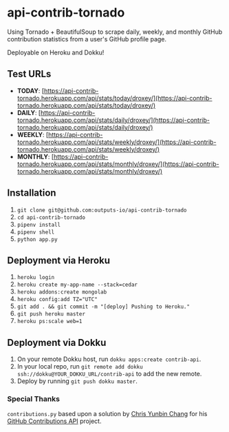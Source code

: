 # api-contrib-tornado

Using Tornado + BeautifulSoup to scrape daily, weekly, and monthly GitHub contribution statistics from a user's GitHub profile page.

Deployable on Heroku and Dokku!

## Test URLs

* **TODAY**: [https://api-contrib-tornado.herokuapp.com/api/stats/today/droxey/](https://api-contrib-tornado.herokuapp.com/api/stats/today/droxey/)
* **DAILY**: [https://api-contrib-tornado.herokuapp.com/api/stats/daily/droxey/](https://api-contrib-tornado.herokuapp.com/api/stats/daily/droxey/)
* **WEEKLY**: [https://api-contrib-tornado.herokuapp.com/api/stats/weekly/droxey/](https://api-contrib-tornado.herokuapp.com/api/stats/weekly/droxey/)
* **MONTHLY**: [https://api-contrib-tornado.herokuapp.com/api/stats/monthly/droxey/](https://api-contrib-tornado.herokuapp.com/api/stats/monthly/droxey/)

## Installation

1. `git clone git@github.com:outputs-io/api-contrib-tornado`
1. `cd api-contrib-tornado`
1. `pipenv install`
1. `pipenv shell`
1. `python app.py`

## Deployment via Heroku

1. `heroku login`
1. `heroku create my-app-name --stack=cedar`
1. `heroku addons:create mongolab`
1. `heroku config:add TZ="UTC"`
1. `git add . && git commit -m "[deploy] Pushing to Heroku."`
1. `git push heroku master`
1. `heroku ps:scale web=1`

## Deployment via Dokku

1. On your remote Dokku host, run `dokku apps:create contrib-api`.
1. In your local repo, run `git remote add dokku ssh://dokku@YOUR_DOKKU_URL/contrib-api` to add the new remote.
1. Deploy by running `git push dokku master`.

### Special Thanks

 `contributions.py` based upon a solution by [Chris Yunbin Chang](https://github.com/Yunbin-Chang) for his [GitHub Contributions API](https://github.com/Yunbin-Chang/Github-Contributions-API) project.
